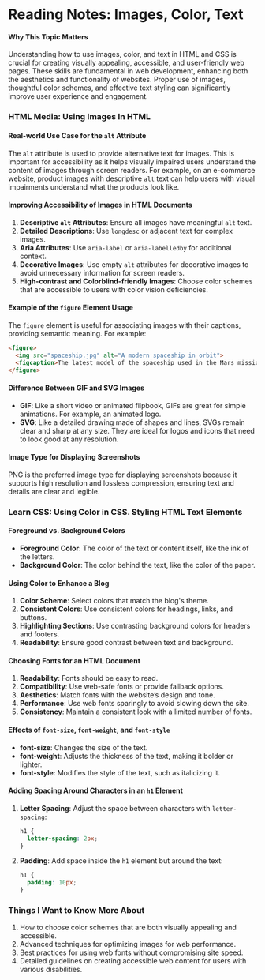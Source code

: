 # Reading Notes: Images, Color, Text

#### Why This Topic Matters
Understanding how to use images, color, and text in HTML and CSS is crucial for creating visually appealing, accessible, and user-friendly web pages. These skills are fundamental in web development, enhancing both the aesthetics and functionality of websites. Proper use of images, thoughtful color schemes, and effective text styling can significantly improve user experience and engagement.

### HTML Media: Using Images In HTML

#### Real-world Use Case for the `alt` Attribute
The `alt` attribute is used to provide alternative text for images. This is important for accessibility as it helps visually impaired users understand the content of images through screen readers. For example, on an e-commerce website, product images with descriptive `alt` text can help users with visual impairments understand what the products look like.

#### Improving Accessibility of Images in HTML Documents
1. **Descriptive `alt` Attributes**: Ensure all images have meaningful `alt` text.
2. **Detailed Descriptions**: Use `longdesc` or adjacent text for complex images.
3. **Aria Attributes**: Use `aria-label` or `aria-labelledby` for additional context.
4. **Decorative Images**: Use empty `alt` attributes for decorative images to avoid unnecessary information for screen readers.
5. **High-contrast and Colorblind-friendly Images**: Choose color schemes that are accessible to users with color vision deficiencies.

#### Example of the `figure` Element Usage
The `figure` element is useful for associating images with their captions, providing semantic meaning. For example:

```html
<figure>
  <img src="spaceship.jpg" alt="A modern spaceship in orbit">
  <figcaption>The latest model of the spaceship used in the Mars mission.</figcaption>
</figure>
```

#### Difference Between GIF and SVG Images
- **GIF**: Like a short video or animated flipbook, GIFs are great for simple animations. For example, an animated logo.
- **SVG**: Like a detailed drawing made of shapes and lines, SVGs remain clear and sharp at any size. They are ideal for logos and icons that need to look good at any resolution.

#### Image Type for Displaying Screenshots
PNG is the preferred image type for displaying screenshots because it supports high resolution and lossless compression, ensuring text and details are clear and legible.

### Learn CSS: Using Color in CSS. Styling HTML Text Elements

#### Foreground vs. Background Colors
- **Foreground Color**: The color of the text or content itself, like the ink of the letters.
- **Background Color**: The color behind the text, like the color of the paper.

#### Using Color to Enhance a Blog
1. **Color Scheme**: Select colors that match the blog's theme.
2. **Consistent Colors**: Use consistent colors for headings, links, and buttons.
3. **Highlighting Sections**: Use contrasting background colors for headers and footers.
4. **Readability**: Ensure good contrast between text and background.

#### Choosing Fonts for an HTML Document
1. **Readability**: Fonts should be easy to read.
2. **Compatibility**: Use web-safe fonts or provide fallback options.
3. **Aesthetics**: Match fonts with the website’s design and tone.
4. **Performance**: Use web fonts sparingly to avoid slowing down the site.
5. **Consistency**: Maintain a consistent look with a limited number of fonts.

#### Effects of `font-size`, `font-weight`, and `font-style`
- **font-size**: Changes the size of the text.
- **font-weight**: Adjusts the thickness of the text, making it bolder or lighter.
- **font-style**: Modifies the style of the text, such as italicizing it.

#### Adding Spacing Around Characters in an `h1` Element
1. **Letter Spacing**: Adjust the space between characters with `letter-spacing`:
   ```css
   h1 {
     letter-spacing: 2px;
   }
   ```
2. **Padding**: Add space inside the `h1` element but around the text:
   ```css
   h1 {
     padding: 10px;
   }
   ```

### Things I Want to Know More About
1. How to choose color schemes that are both visually appealing and accessible.
2. Advanced techniques for optimizing images for web performance.
3. Best practices for using web fonts without compromising site speed.
4. Detailed guidelines on creating accessible web content for users with various disabilities.
